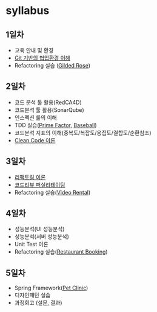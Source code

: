 # syllabus
## 1일차
 * 교육 안내 및 환경 
 * [Git 기반의 협업환경 이해](https://github.com/cleancodeclass/listrefactoring)
 * Refactoring 실습 ([Gilded Rose](https://github.com/cleancodeclass/gilded-rose))
## 2일차
 * 코드 분석 툴 활용(RedCA4D)
 * 코드분석 툴 활용(SonarQube)
 * 인스펙션 룰의 이해
 * TDD 실습([Prime Factor](https://github.com/cleancodeclass/prime-factors), [Baseball](https://github.com/cleancodeclass/baseball))
 * 코드분석 지표의 이해(중복도/복잡도/응집도/결합도/순환참조)
 * [Clean Code 이론](https://github.com/cleancodeclass/cleancode_theory/wiki/Clean-Code)
## 3일차
 * [리팩토링 이론](https://github.com/cleancodeclass/cleancode_theory/wiki/Refactoring)
 * [코드리뷰 퍼실리테이팅](https://github.com/cleancodeclass/cleancode_theory/wiki/Code-Review)
 * Refactoring 실습([Video Rental](https://github.com/cleancodeclass/video-rental))
## 4일차
 * 성능분석(UI 성능분석)
 * 성능분석(서버 성능분석)
 * Unit Test 이론
 * Refactoring 실습([Restaurant Booking](https://github.com/cleancodeclass/restaurant-booking))
## 5일차
 * Spring Framework([Pet Clinic](https://github.com/cleancodeclass/spring-framework-petclinic))
 * 디자인패턴 실습
 * 과정회고 (설문, 결과)
